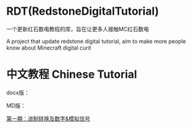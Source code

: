 # RDT(RedstoneDigitalTutorial)

一个更新红石数电教程的库，旨在让更多人接触MC红石数电

A project that update redstone digital tutorial, aim to make more people know about Minecraft digital curit

# 中文教程 Chinese Tutorial

docx版：

MD版：

[第一期：进制转换及数字&模拟信号](https://github.com/yuhan2680/RedstoneDigitalTutorial/blob/main/Tutorial1_CN.MD)
